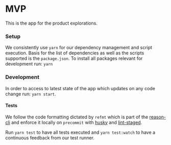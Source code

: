 # MVP

This is the app for the product explorations.

### Setup

We consistently use `yarn` for our dependency management and script execution.
Basis for the list of dependencies as well as the scripts supported is the
`package.json`. To install all packages relevant for development run: `yarn`


### Development

In order to access to latest state of the app which updates on any code change
run: `yarn start`.

#### Tests
We follow the code formatting dictated by `refmt` which is part of the
[reason-cli][0] and enforce it locally on `precommit` with [husky][1] and
[lint-staged][2].

Run `yarn test` to have all tests executed and `yarn test:watch` to have
a continuous feedback from our test runner.


[0]: https://github.com/reasonml/reason-cli
[1]: https://github.com/typicode/husky
[2]: https://github.com/okonet/lint-staged
